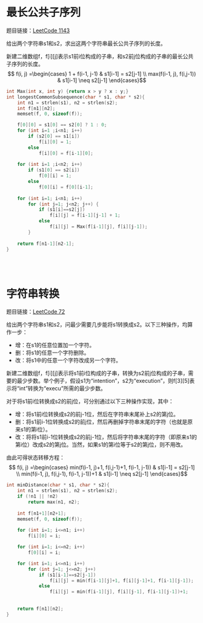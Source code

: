 # 最长公共子序列 
题目链接：[LeetCode 1143](https://leetcode.com/problems/longest-common-subsequence/)

给出两个字符串s1和s2，求出这两个字符串最长公共子序列的长度。

新建二维数组f，f[i][j]表示s1前i位构成的子串，和s2前j位构成的子串的最长公共子序列的长度。
$$ f(i, j) =\begin{cases}
1 + f(i-1, j-1)  & s1[i-1] = s2[j-1] \\
max(f(i-1, j), f(i,j-1))  & s1[i-1] \neq s2[j-1]
\end{cases}$$

```cpp
int Max(int x, int y) {return x > y ? x : y;}
int longestCommonSubsequence(char * s1, char * s2){
    int n1 = strlen(s1), n2 = strlen(s2);
    int f[n1][n2];
    memset(f, 0, sizeof(f));

    f[0][0] = s1[0] == s2[0] ? 1 : 0;
    for (int i=1 ;i<n1; i++)
        if (s2[0] == s1[i])
            f[i][0] = 1;
        else 
            f[i][0] = f[i-1][0];
    
    for (int i=1 ;i<n2; i++)
        if (s1[0] == s2[i])
            f[0][i] = 1;
        else 
            f[0][i] = f[0][i-1];
    
    for (int i=1; i<n1; i++)
        for (int j=1; j<n2; j++) {
            if (s1[i]==s2[j])
                f[i][j] = f[i-1][j-1] + 1;
            else 
                f[i][j] = Max(f[i-1][j], f[i][j-1]);
        }
    
    return f[n1-1][n2-1];
}
```
<br/><br/>

# 字符串转换
题目链接：[LeetCode 72](https://leetcode.com/problems/edit-distance/)

给出两个字符串s1和s2，问最少需要几步能将s1转换成s2。以下三种操作，均算作一步：
- 增：在s1的任意位置加一个字符。
- 删：将s1的任意一个字符删除。
- 改：将s1中的任意一个字符改成另一个字符。

新建二维数组f，f[i][j]表示将s1前i位构成的子串，转换为s2前j位构成的子串，需要的最少步数。举个例子，假设s1为“intention”，s2为“execution”，则f[3][5]表示将“int”转换为“execu”所需的最少步数。

对于将s1前i位转换成s2的前j位，可分别通过以下三种操作实现，其中：
- 增：将s1前i位转换成s2的前j-1位，然后在字符串末尾补上s2的第j位。
- 删：将s1前i-1位转换成s2的前j位，然后再删掉字符串末尾的字符（也就是原来s1的第i位）。
- 改：将将s1前i-1位转换成s2的前j-1位，然后将字符串末尾的字符（即原来s1的第i位）改成s2的第j位。当然，如果s1的第i位等于s2的第j位，则不用改。

由此可得状态转移方程：
$$ f(i, j) =\begin{cases}
min(f(i-1, j)+1, f(i,j-1)+1, f(i-1, j-1))  & s1[i-1] = s2[j-1] \\
min(f(i-1, j), f(i,j-1), f(i-1, j-1))+1  & s1[i-1] \neq s2[j-1]
\end{cases}$$

```cpp
int minDistance(char * s1, char * s2){
    int n1 = strlen(s1), n2 = strlen(s2);
    if (!n1 || !n2)
        return max(n1, n2);
    
    int f[n1+1][n2+1];
    memset(f, 0, sizeof(f));
    
    for (int i=1; i<=n1; i++)
        f[i][0] = i;

    for (int i=1; i<=n2; i++)
        f[0][i] = i;

    for (int i=1; i<=n1; i++)
        for (int j=1; j<=n2; j++) 
            if (s1[i-1]==s2[j-1])
                f[i][j] = min(f[i-1][j]+1, f[i][j-1]+1, f[i-1][j-1]);
            else 
                f[i][j] = min(f[i-1][j], f[i][j-1], f[i-1][j-1])+1;
    
    
    return f[n1][n2];
}
```